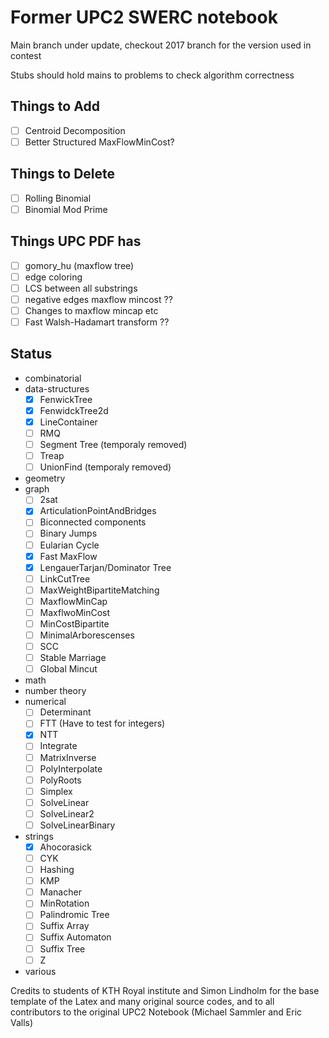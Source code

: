 # Former UPC2 SWERC notebook
Main branch under update, checkout 2017 branch for the version used in contest

Stubs should hold mains to problems to check algorithm correctness
## Things to Add
- [ ] Centroid Decomposition
- [ ] Better Structured MaxFlowMinCost?

## Things to Delete
- [ ] Rolling Binomial
- [ ] Binomial Mod Prime

## Things UPC PDF has
- [ ] gomory_hu (maxflow tree)
- [ ] edge coloring
- [ ] LCS between all substrings
- [ ] negative edges maxflow mincost ??
- [ ] Changes to maxflow mincap etc
- [ ] Fast Walsh-Hadamart transform ??
## Status
- combinatorial
- data-structures
  - [x] FenwickTree
  - [x] FenwidckTree2d
  - [x] LineContainer
  - [ ] RMQ
  - [ ] Segment Tree (temporaly removed)
  - [ ] Treap
  - [ ] UnionFind (temporaly removed)
- geometry
- graph
  - [ ] 2sat
  - [x] ArticulationPointAndBridges
  - [ ] Biconnected components
  - [ ] Binary Jumps
  - [ ] Eularian Cycle
  - [x] Fast MaxFlow
  - [x] LengauerTarjan/Dominator Tree
  - [ ] LinkCutTree
  - [ ] MaxWeightBipartiteMatching
  - [ ] MaxflowMinCap
  - [ ] MaxflwoMinCost
  - [ ] MinCostBipartite
  - [ ] MinimalArborescenses
  - [ ] SCC
  - [ ] Stable Marriage
  - [ ] Global Mincut
- math
- number theory
- numerical
  - [ ] Determinant
  - [ ] FTT (Have to test for integers)
  - [x] NTT
  - [ ] Integrate
  - [ ] MatrixInverse
  - [ ] PolyInterpolate
  - [ ] PolyRoots
  - [ ] Simplex
  - [ ] SolveLinear
  - [ ] SolveLinear2
  - [ ] SolveLinearBinary
- strings
  - [x] Ahocorasick
  - [ ] CYK
  - [ ] Hashing
  - [ ] KMP
  - [ ] Manacher
  - [ ] MinRotation
  - [ ] Palindromic Tree
  - [ ] Suffix Array
  - [ ] Suffix Automaton
  - [ ] Suffix Tree
  - [ ] Z
- various

Credits to students of KTH Royal institute and Simon Lindholm for the base template of the Latex and many original source codes, and to all contributors to the original UPC2 Notebook (Michael Sammler and Eric Valls)

